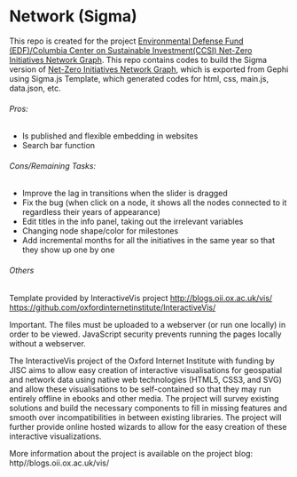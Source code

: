 # Network (Sigma)
This repo is created for the project [Environmental Defense Fund (EDF)/Columbia Center on Sustainable Investment(CCSI) Net-Zero Initiatives Network Graph](https://ccsi.columbia.edu/content/paris-aligned-financial-sector-initiatives). 
This repo contains codes to build the Sigma version of [Net-Zero Initiatives Network Graph](https://initiatives-netzero-ccsi.surge.sh/), which is exported from Gephi using Sigma.js Template, which generated codes for html, css, main.js, data.json, etc. 

###### Pros: 
- Is published and flexible embedding in websites
- Search bar function

###### Cons/Remaining Tasks:
- Improve the lag in transitions when the slider is dragged 
- Fix the bug (when click on a node, it shows all the nodes connected to it regardless their years of appearance)
- Edit titles in the info panel, taking out the irrelevant variables
- Changing node shape/color for milestones
- Add incremental months for all the initiatives in the same year so that they show up one by one  
    
    
###### Others
Template provided by InteractiveVis project
http://blogs.oii.ox.ac.uk/vis/
https://github.com/oxfordinternetinstitute/InteractiveVis/

Important. The files must be uploaded to a webserver (or run one locally) in order to be viewed. JavaScript security prevents running the pages locally without a webserver.

The InteractiveVis project of the Oxford Internet Institute with funding by JISC aims to allow easy creation of interactive visualisations for geospatial and network data using native web technologies (HTML5, CSS3, and SVG) and allow these visualisations to be self-contained so that they may run entirely offline in ebooks and other media. The project will survey existing solutions and build the necessary components to fill in missing features and smooth over incompatibilities in between existing libraries. The project will further provide online hosted wizards to allow for the easy creation of these interactive visualizations.

More information about the project is available on the project blog:
http//blogs.oii.ox.ac.uk/vis/

